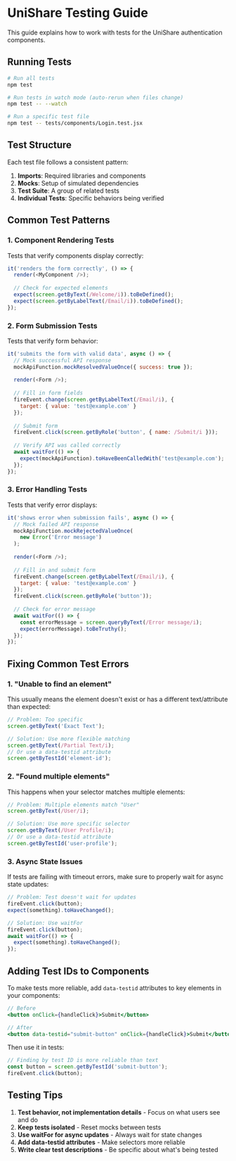 # UniShare Testing Guide

This guide explains how to work with tests for the UniShare authentication components.

## Running Tests

```bash
# Run all tests
npm test

# Run tests in watch mode (auto-rerun when files change)
npm test -- --watch

# Run a specific test file
npm test -- tests/components/Login.test.jsx
```

## Test Structure

Each test file follows a consistent pattern:

1. **Imports**: Required libraries and components
2. **Mocks**: Setup of simulated dependencies
3. **Test Suite**: A group of related tests
4. **Individual Tests**: Specific behaviors being verified

## Common Test Patterns

### 1. Component Rendering Tests

Tests that verify components display correctly:

```javascript
it('renders the form correctly', () => {
  render(<MyComponent />);
  
  // Check for expected elements
  expect(screen.getByText(/Welcome/i)).toBeDefined();
  expect(screen.getByLabelText(/Email/i)).toBeDefined();
});
```

### 2. Form Submission Tests

Tests that verify form behavior:

```javascript
it('submits the form with valid data', async () => {
  // Mock successful API response
  mockApiFunction.mockResolvedValueOnce({ success: true });
  
  render(<Form />);
  
  // Fill in form fields
  fireEvent.change(screen.getByLabelText(/Email/i), {
    target: { value: 'test@example.com' }
  });
  
  // Submit form
  fireEvent.click(screen.getByRole('button', { name: /Submit/i }));
  
  // Verify API was called correctly
  await waitFor(() => {
    expect(mockApiFunction).toHaveBeenCalledWith('test@example.com');
  });
});
```

### 3. Error Handling Tests

Tests that verify error displays:

```javascript
it('shows error when submission fails', async () => {
  // Mock failed API response
  mockApiFunction.mockRejectedValueOnce(
    new Error('Error message')
  );
  
  render(<Form />);
  
  // Fill in and submit form
  fireEvent.change(screen.getByLabelText(/Email/i), {
    target: { value: 'test@example.com' }
  });
  fireEvent.click(screen.getByRole('button'));
  
  // Check for error message
  await waitFor(() => {
    const errorMessage = screen.queryByText(/Error message/i);
    expect(errorMessage).toBeTruthy();
  });
});
```

## Fixing Common Test Errors

### 1. "Unable to find an element"

This usually means the element doesn't exist or has a different text/attribute than expected:

```javascript
// Problem: Too specific
screen.getByText('Exact Text');

// Solution: Use more flexible matching
screen.getByText(/Partial Text/i);
// Or use a data-testid attribute
screen.getByTestId('element-id');
```

### 2. "Found multiple elements"

This happens when your selector matches multiple elements:

```javascript
// Problem: Multiple elements match "User"
screen.getByText(/User/i);

// Solution: Use more specific selector
screen.getByText(/User Profile/i);
// Or use a data-testid attribute
screen.getByTestId('user-profile');
```

### 3. Async State Issues

If tests are failing with timeout errors, make sure to properly wait for async state updates:

```javascript
// Problem: Test doesn't wait for updates
fireEvent.click(button);
expect(something).toHaveChanged();

// Solution: Use waitFor
fireEvent.click(button);
await waitFor(() => {
  expect(something).toHaveChanged();
});
```

## Adding Test IDs to Components

To make tests more reliable, add `data-testid` attributes to key elements in your components:

```jsx
// Before
<button onClick={handleClick}>Submit</button>

// After
<button data-testid="submit-button" onClick={handleClick}>Submit</button>
```

Then use it in tests:

```javascript
// Finding by test ID is more reliable than text
const button = screen.getByTestId('submit-button');
fireEvent.click(button);
```

## Testing Tips

1. **Test behavior, not implementation details** - Focus on what users see and do
2. **Keep tests isolated** - Reset mocks between tests
3. **Use waitFor for async updates** - Always wait for state changes
4. **Add data-testid attributes** - Make selectors more reliable
5. **Write clear test descriptions** - Be specific about what's being tested